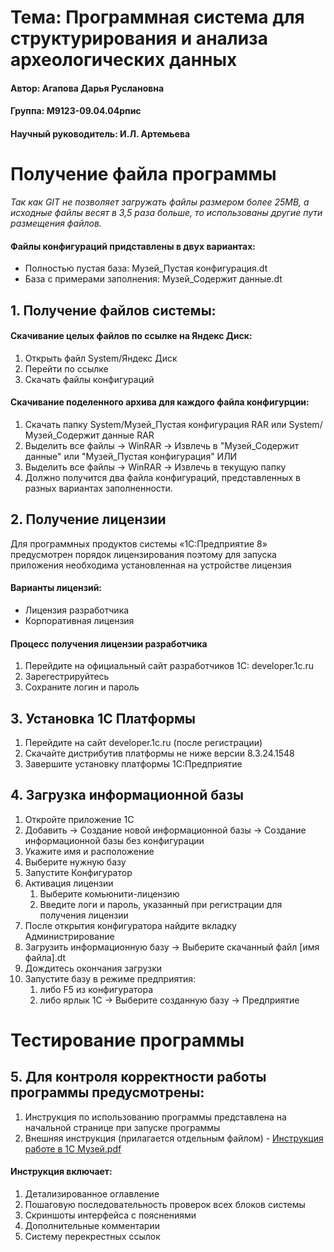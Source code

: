 # Тема: Программная система для структурирования и анализа археологических данных
#### Автор: Агапова Дарья Руслановна
#### Группа: М9123-09.04.04рпис
#### Научный руководитель: И.Л. Артемьева

# Получение файла программы
_Так как GIT не позволяет загружать файлы размером более 25MB, а исходные файлы весят в 3,5 раза больше, то использованы другие пути размещения файлов._

#### Файлы конфигураций придставлены в двух вариантах: 
- Полностью пустая база: Музей_Пустая конфигурация.dt
- База с примерами заполнения: Музей_Содержит данные.dt

## 1. Получение файлов системы:
#### Скачивание целых файлов по ссылке на Яндекс Диск:
1. Открыть файл System/Яндекс Диск
2. Перейти по ссылке
3. Скачать файлы конфигураций

#### Скачивание поделенного архива для каждого файла конфигурции:
1. Скачать папку System/Музей_Пустая конфигурация RAR или System/Музей_Содержит данные RAR
2. Выделить все файлы -> WinRAR -> Извлечь в "Музей_Содержит данные\" или "Музей_Пустая конфигурация\"
ИЛИ
2. Выделить все файлы -> WinRAR -> Извлечь в текущую папку
3. Должно получится два файла конфигураций, представленных в разных вариантах заполненности.

## 2. Получение лицензии

Для программных продуктов системы «1С:Предприятие 8» предусмотрен порядок лицензирования поэтому для запуска приложения необходима установленная на устройстве лицензия

#### Варианты лицензий:  
- Лицензия разработчика  
- Корпоративная лицензия  

#### Процесс получения лицензии разработчика  
1. Перейдите на официальный сайт разработчиков 1С: developer.1c.ru  
2. Зарегестрируйтесь  
3. Сохраните логин и пароль  

## 3. Установка 1С Платформы  
1. Перейдите на сайт developer.1c.ru (после регистрации)  
2. Скачайте дистрибутив платформы не ниже версии 8.3.24.1548
3. Завершите установку платформы 1С:Предприятие  

## 4. Загрузка информационной базы
1. Откройте приложение 1С
2. Добавить -> Создание новой информационной базы -> Создание информационной базы без конфигурации
3. Укажите имя и расположение
4. Выберите нужную базу
5. Запустите Конфигуратор
6. Активация лицензии
    1. Выберите комьюнити-лицензию
    2. Введите логи и пароль, указанный при регистрации для получения лицензии  
7. После открытия конфигуратора найдите вкладку Администрирование
8. Загрузить информационную базу -> Выберите скачанный файл [имя файла].dt
9. Дождитесь окончания загрузки
10. Запустите базу в режиме предприятия:
    1. либо F5 из конфигуратора
    2. либо ярлык 1С -> Выберите созданную базу -> Предприятие  

# Тестирование программы
## 5. Для контроля корректности работы программы предусмотрены:
1. Инструкция по использованию программы представлена на начальной странице при запуске программы
2. Внешняя инструкция (прилагается отдельным файлом) - [Инструкция работе в 1С Музей.pdf](https://github.com/user-attachments/files/21045198/1.pdf)

#### Инструкция включает:
1. Детализированное оглавление
2. Пошаговую последовательность проверок всех блоков системы
3. Скриншоты интерфейса с пояснениями
4. Дополнительные комментарии
5. Систему перекрестных ссылок
